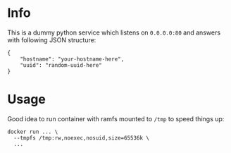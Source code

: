 # Info

This is a dummy python service which listens on `0.0.0.0:80` and answers with following JSON structure:

```
{
    "hostname": "your-hostname-here", 
    "uuid": "random-uuid-here"
}
```

# Usage

Good idea to run container with ramfs mounted to `/tmp` to speed things up:

```
docker run ... \
  --tmpfs /tmp:rw,noexec,nosuid,size=65536k \
  ...
```

